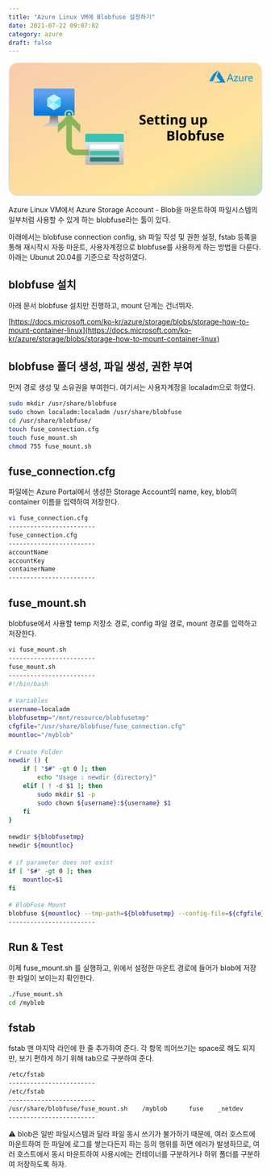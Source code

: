 ```yaml
---
title: "Azure Linux VM에 Blobfuse 설정하기"
date: 2021-07-22 09:07:82
category: azure
draft: false
---
```


![](images/setup-blobfuse.svg)

Azure Linux VM에서 Azure Storage Account - Blob을 마운트하여 파일시스템의 일부처럼 사용할 수 있게 하는 blobfuse라는 툴이 있다.

아래에서는 blobfuse connection config, sh 파일 작성 및 권한 설정, fstab 등록을 통해 재시작시 자동 마운트, 사용자계정으로 blobfuse를 사용하게 하는 방법을 다룬다. 아래는 Ubunut 20.04를 기준으로 작성하였다. 

## blobfuse 설치

아래 문서 blobfuse 설치만 진행하고, mount 단계는 건너뛰자.

[https://docs.microsoft.com/ko-kr/azure/storage/blobs/storage-how-to-mount-container-linux](https://docs.microsoft.com/ko-kr/azure/storage/blobs/storage-how-to-mount-container-linux)

## blobfuse 폴더 생성, 파일 생성, 권한 부여

먼저 경로 생성 및 소유권을 부여한다. 여기서는 사용자계정을 localadm으로 하였다.

```bash
sudo mkdir /usr/share/blobfuse
sudo chown localadm:localadm /usr/share/blobfuse
cd /usr/share/blobfuse/
touch fuse_connection.cfg
touch fuse_mount.sh
chmod 755 fuse_mount.sh
```

## fuse_connection.cfg

파일에는 Azure Portal에서 생성한 Storage Account의 name, key, blob의 container 이름을 입력하여 저장한다.

```bash
vi fuse_connection.cfg
------------------------
fuse_connection.cfg
------------------------
accountName
accountKey
containerName
------------------------
```

## fuse_mount.sh

 blobfuse에서 사용할 temp 저장소 경로, config 파일 경로, mount 경로를 입력하고 저장한다.

```bash
vi fuse_mount.sh
------------------------
fuse_mount.sh
------------------------
#!/bin/bash

# Variables
username=localadm
blobfusetmp="/mnt/resource/blobfusetmp"
cfgfile="/usr/share/blobfuse/fuse_connection.cfg"
mountloc="/myblob"

# Create Folder
newdir () {
	if [ "$#" -gt 0 ]; then
		echo "Usage : newdir {directory}"
	elif [ ! -d $1 ]; then
        sudo mkdir $1 -p
        sudo chown ${username}:${username} $1
	fi
}

newdir ${blobfusetmp}
newdir ${mountloc}

# if parameter does not exist
if [ "$#" -gt 0 ]; then
	mountloc=$1
fi

# BlobFuse Mount
blobfuse ${mountloc} --tmp-path=${blobfusetmp} --config-file=${cfgfile} -o attr_timeout=240 -o entry_timeout=240 -o negative_timeout=120 --log-level=LOG_DEBUG --file-cache-timeout-in-seconds=120 -o allow_other
------------------------
```

## Run & Test

이제 fuse_mount.sh 를 실행하고, 위에서 설정한 마운트 경로에 들어가 blob에 저장한 파일이 보이는지 확인한다.

```bash
./fuse_mount.sh
cd /myblob
```

## fstab

fstab 맨 마지막 라인에 한 줄 추가하여 준다. 각 항목 띄어쓰기는 space로 해도 되지만, 보기 편하게 하기 위해 tab으로 구분하여 준다.

```bash
/etc/fstab
------------------------
/etc/fstab
------------------------
/usr/share/blobfuse/fuse_mount.sh    /myblob      fuse    _netdev
------------------------
```

⚠ blob은 일반 파일시스템과 달라 파일 동시 쓰기가 불가하기 때문에, 여러 호스트에 마운트하여 한 파일에 로그를 쌓는다든지 하는 등의 행위를 하면 에러가 발생하므로, 여러 호스트에서 동시 마운트하여 사용시에는 컨테이너를 구분하거나 하위 폴더를 구분하여 저장하도록 하자.